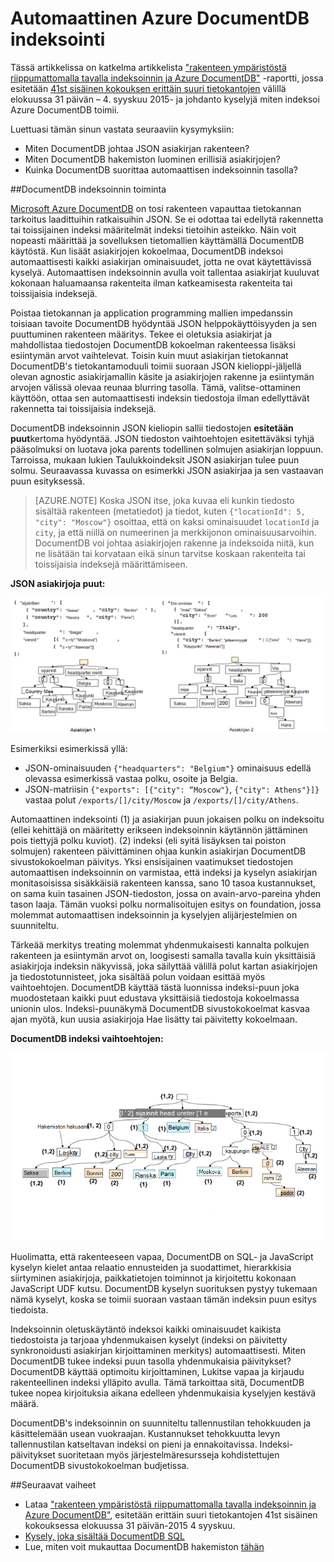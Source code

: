 <properties 
    pageTitle="Automaattisen indeksoinnin DocumentDB | Microsoft Azure" 
    description="Tietoja automaattisen Azure DocumentDB indeksoinnin toimii." 
    services="documentdb" 
    authors="arramac" 
    manager="jhubbard" 
    editor="mimig" 
    documentationCenter=""/>

<tags 
    ms.service="documentdb" 
    ms.workload="data-services" 
    ms.tgt_pltfrm="na" 
    ms.devlang="na" 
    ms.topic="article" 
    ms.date="10/27/2016" 
    ms.author="arramac"/>
    
# <a name="automatic-indexing-in-azure-documentdb"></a>Automaattinen Azure DocumentDB indeksointi

Tässä artikkelissa on katkelma artikkelista ["rakenteen ympäristöstä riippumattomalla tavalla indeksoinnin ja Azure DocumentDB"](http://www.vldb.org/pvldb/vol8/p1668-shukla.pdf) -raportti, jossa esitetään [41st sisäinen kokouksen erittäin suuri tietokantojen](http://www.vldb.org/2015/) välillä elokuussa 31 päivän – 4. syyskuu 2015- ja johdanto kyselyjä miten indeksoi Azure DocumentDB toimii. 

Luettuasi tämän sinun vastata seuraaviin kysymyksiin:

- Miten DocumentDB johtaa JSON asiakirjan rakenteen?
- Miten DocumentDB hakemiston luominen erillisiä asiakirjojen?
- Kuinka DocumentDB suorittaa automaattisen indeksoinnin tasolla?

##<a id="HowDocumentDBIndexingWorks"></a>DocumentDB indeksoinnin toiminta

[Microsoft Azure DocumentDB](https://azure.microsoft.com/services/documentdb/) on tosi rakenteen vapauttaa tietokannan tarkoitus laadittuihin ratkaisuihin JSON. Se ei odottaa tai edellytä rakennetta tai toissijainen indeksi määritelmät indeksi tietoihin asteikko. Näin voit nopeasti määrittää ja sovelluksen tietomallien käyttämällä DocumentDB käytöstä. Kun lisäät asiakirjojen kokoelmaa, DocumentDB indeksoi automaattisesti kaikki asiakirjan ominaisuudet, jotta ne ovat käytettävissä kyselyä. Automaattisen indeksoinnin avulla voit tallentaa asiakirjat kuuluvat kokonaan haluamaansa rakenteita ilman katkeamisesta rakenteita tai toissijaisia indeksejä.

Poistaa tietokannan ja application programming mallien impedanssin toisiaan tavoite DocumentDB hyödyntää JSON helppokäyttöisyyden ja sen puuttuminen rakenteen määritys. Tekee ei oletuksia asiakirjat ja mahdollistaa tiedostojen DocumentDB kokoelman rakenteessa lisäksi esiintymän arvot vaihtelevat. Toisin kuin muut asiakirjan tietokannat DocumentDB's tietokantamoduuli toimii suoraan JSON kielioppi-jäljellä olevan agnostic asiakirjamallin käsite ja asiakirjojen rakenne ja esiintymän arvojen välissä olevaa reunaa blurring tasolla. Tämä, valitse-ottaminen käyttöön, ottaa sen automaattisesti indeksin tiedostoja ilman edellyttävät rakennetta tai toissijaisia indeksejä.

DocumentDB indeksoinnin JSON kieliopin sallii tiedostojen **esitetään puut**kertoma hyödyntää. JSON tiedoston vaihtoehtojen esitettäväksi tyhjä pääsolmuksi on luotava joka parents todellinen solmujen asiakirjan loppuun. Tarroissa, mukaan lukien Taulukkoindeksit JSON asiakirjan tulee puun solmu. Seuraavassa kuvassa on esimerkki JSON asiakirjaa ja sen vastaavan puun esityksessä.

>[AZURE.NOTE] Koska JSON itse, joka kuvaa eli kunkin tiedosto sisältää rakenteen (metatiedot) ja tiedot, kuten `{"locationId": 5, "city": "Moscow"}` osoittaa, että on kaksi ominaisuudet `locationId` ja `city`, ja että niillä on numeerinen ja merkkijonon ominaisuusarvoihin. DocumentDB voi johtaa asiakirjojen rakenne ja indeksoida niitä, kun ne lisätään tai korvataan eikä sinun tarvitse koskaan rakenteita tai toissijaisia indeksejä määrittämiseen.


**JSON asiakirjoja puut:**

![Puut asiakirjoja](media/documentdb-indexing/DocumentsAsTrees.png)

Esimerkiksi esimerkissä yllä:

- JSON-ominaisuuden `{"headquarters": "Belgium"}` ominaisuus edellä olevassa esimerkissä vastaa polku, osoite ja Belgia.
- JSON-matriisin `{"exports": [{"city": “Moscow"}`, `{"city": Athens"}]}` vastaa polut `/exports/[]/city/Moscow` ja `/exports/[]/city/Athens`.

Automaattinen indeksointi (1) ja asiakirjan puun jokaisen polku on indeksoitu (ellei kehittäjä on määritetty erikseen indeksoinnin käytännön jättäminen pois tiettyjä polku kuviot). (2) indeksi (eli syitä lisäyksen tai poiston solmujen) rakenteen päivittäminen ohjaa kunkin asiakirjan DocumentDB sivustokokoelman päivitys. Yksi ensisijainen vaatimukset tiedostojen automaattisen indeksoinnin on varmistaa, että indeksi ja kyselyn asiakirjan monitasoisissa sisäkkäisiä rakenteen kanssa, sano 10 tasoa kustannukset, on sama kuin tasainen JSON-tiedoston, jossa on avain-arvo-pareina yhden tason laaja. Tämän vuoksi polku normalisoitujen esitys on foundation, jossa molemmat automaattisen indeksoinnin ja kyselyjen alijärjestelmien on suunniteltu.

Tärkeää merkitys treating molemmat yhdenmukaisesti kannalta polkujen rakenteen ja esiintymän arvot on, loogisesti samalla tavalla kuin yksittäisiä asiakirjoja indeksin näkyvissä, joka säilyttää välillä polut kartan asiakirjojen ja tiedostotunnisteet, joka sisältää polun voidaan esittää myös vaihtoehtojen. DocumentDB käyttää tästä luonnissa indeksi-puun joka muodostetaan kaikki puut edustava yksittäisiä tiedostoja kokoelmassa unionin ulos. Indeksi-puunäkymä DocumentDB sivustokokoelmat kasvaa ajan myötä, kun uusia asiakirjoja Hae lisätty tai päivitetty kokoelmaan.


**DocumentDB indeksi vaihtoehtojen:**

![Indeksi vaihtoehtojen](media/documentdb-indexing/IndexAsTree.png)

Huolimatta, että rakenteeseen vapaa, DocumentDB on SQL- ja JavaScript kyselyn kielet antaa relaatio ennusteiden ja suodattimet, hierarkkisia siirtyminen asiakirjoja, paikkatietojen toiminnot ja kirjoitettu kokonaan JavaScript UDF kutsu. DocumentDB kyselyn suorituksen pystyy tukemaan nämä kyselyt, koska se toimii suoraan vastaan tämän indeksin puun esitys tiedoista.

Indeksoinnin oletuskäytäntö indeksoi kaikki ominaisuudet kaikista tiedostoista ja tarjoaa yhdenmukaisen kyselyt (indeksi on päivitetty synkronoidusti asiakirjan kirjoittaminen merkitys) automaattisesti. Miten DocumentDB tukee indeksi puun tasolla yhdenmukaisia päivitykset? DocumentDB käyttää optimoitu kirjoittaminen, Lukitse vapaa ja kirjaudu rakenteellinen indeksi ylläpito avulla. Tämä tarkoittaa sitä, DocumentDB tukee nopea kirjoituksia aikana edelleen yhdenmukaisia kyselyjen kestävä määrä. 

DocumentDB's indeksoinnin on suunniteltu tallennustilan tehokkuuden ja käsittelemään usean vuokraajan. Kustannukset tehokkuutta levyn tallennustilan katseltavan indeksi on pieni ja ennakoitavissa. Indeksi-päivitykset suoritetaan myös järjestelmäresursseja kohdistettujen DocumentDB sivustokokoelman budjetissa.

##<a name="NextSteps"></a>Seuraavat vaiheet
- Lataa ["rakenteen ympäristöstä riippumattomalla tavalla indeksoinnin ja Azure DocumentDB"](http://www.vldb.org/pvldb/vol8/p1668-shukla.pdf), esitetään erittäin suuri tietokantojen 41st sisäinen kokouksessa elokuussa 31 päivän-2015 4 syyskuu.
- [Kysely, joka sisältää DocumentDB SQL](documentdb-sql-query.md)
- Lue, miten voit mukauttaa DocumentDB hakemiston [tähän](documentdb-indexing-policies.md)
 
